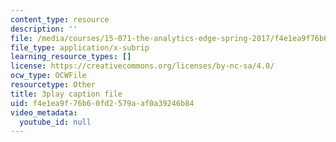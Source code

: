 ```yaml
---
content_type: resource
description: ''
file: /media/courses/15-071-the-analytics-edge-spring-2017/f4e1ea9f76b60fd2579aaf0a39246b84_hqiH39PShmA.srt
file_type: application/x-subrip
learning_resource_types: []
license: https://creativecommons.org/licenses/by-nc-sa/4.0/
ocw_type: OCWFile
resourcetype: Other
title: 3play caption file
uid: f4e1ea9f-76b6-0fd2-579a-af0a39246b84
video_metadata:
  youtube_id: null
---
```

